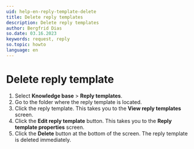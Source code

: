 ```yaml
---
uid: help-en-reply-template-delete
title: Delete reply templates
description: Delete reply templates
author: Bergfrid Dias
so.date: 03.16.2023
keywords: request, reply
so.topic: howto
language: en
---
```


# Delete reply template

1. Select **Knowledge base** > **Reply templates**.
2. Go to the folder where the reply template is located.
3. Click the reply template. This takes you to the **View reply templates** screen.
4. Click the **Edit reply template** button. This takes you to the **Reply template properties** screen.
5. Click the **Delete** button at the bottom of the screen. The reply template is deleted immediately.
